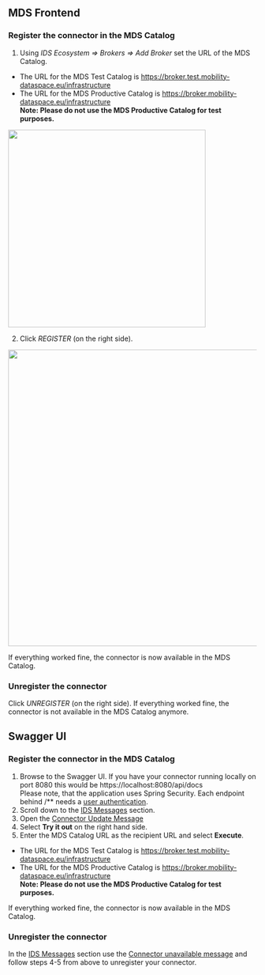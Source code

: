 ## MDS Frontend

### Register the connector in the MDS Catalog 

1. Using _IDS Ecosystem => Brokers => Add Broker_ set the URL of the MDS Catalog.
* The URL for the MDS Test Catalog is https://broker.test.mobility-dataspace.eu/infrastructure
* The URL for the MDS Productive Catalog is https://broker.mobility-dataspace.eu/infrastructure <br>
**Note: Please do not use the MDS Productive Catalog for test purposes.**

<img src="https://user-images.githubusercontent.com/91048868/177953324-e669d1e5-37bc-43e2-b7c8-5bef1cf20e09.jpg" width=400><br>

2. Click _REGISTER_ (on the right side).

<img src="https://user-images.githubusercontent.com/91048868/177953393-97c23391-86cf-457b-a560-4e5e22e09f88.jpg" width=600><br>

If everything worked fine, the connector is now available in the MDS Catalog.

### Unregister the connector

Click _UNREGISTER_ (on the right side).
If everything worked fine, the connector is not available in the MDS Catalog anymore.

## Swagger UI

### Register the connector in the MDS Catalog 

1. Browse to the Swagger UI. If you have your connector running locally on port 8080 this would be https://localhost:8080/api/docs 
<br>Please note, that the application uses Spring Security. Each endpoint behind /** needs a [user authentication](https://international-data-spaces-association.github.io/DataspaceConnector/Deployment/Configuration#authentication).
2. Scroll down to the [IDS Messages](https://localhost:8080/api/swagger-ui/index.html?configUrl=/v3/api-docs/swagger-config#/IDS%20Messages) section. 
3. Open the [Connector Update Message](https://localhost:8080/api/swagger-ui/index.html?configUrl=/v3/api-docs/swagger-config#/IDS%20Messages/sendConnectorUpdateMessage_3)
4. Select __Try it out__ on the right hand side.
5. Enter the MDS Catalog URL as the recipient URL and select __Execute__.
* The URL for the MDS Test Catalog is https://broker.test.mobility-dataspace.eu/infrastructure
* The URL for the MDS Productive Catalog is https://broker.mobility-dataspace.eu/infrastructure <br>
**Note: Please do not use the MDS Productive Catalog for test purposes.**

If everything worked fine, the connector is now available in the MDS Catalog.

### Unregister the connector

In the [IDS Messages](https://localhost:8080/api/swagger-ui/index.html?configUrl=/v3/api-docs/swagger-config#/IDS%20Messages) section use the [Connector unavailable message](https://localhost:8080/api/swagger-ui/index.html?configUrl=/v3/api-docs/swagger-config#/IDS%20Messages/sendConnectorUpdateMessage_4) and follow steps 4-5 from above to unregister your connector. 
